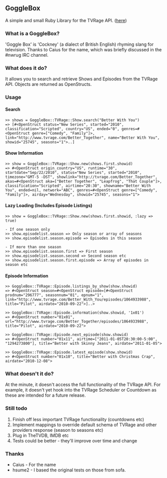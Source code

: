 ## GoggleBox
A simple and small Ruby Library for the TVRage API. ([here](http://services.tvrage.com/index.php?page=public))

### What is a GoggleBox?
'Goggle Box' is 'Cockney' (a dialect of British English) rhyming slang for television. Thanks to Caius for the name, which was briefly discussed in the #nwrug IRC channel.

### What does it do?
It allows you to search and retrieve Shows and Episodes from the TVRage API. Objects are returned as OpenStructs.

### Usage

#### Search
    >> shows = GoggleBox::TVRage::Show.search("Better With You")
    => [#<OpenStruct status="New Series", started="2010", classification="Scripted", country="US", ended="0", genres=#<OpenStruct genre=["Comedy", "Family"]>, link="http://www.tvrage.com/Better_Together", name="Better With You", showid="25745", seasons="1">..]
    
#### Show Information
    >> show = GoggleBox::TVRage::Show.new(shows.first.showid)
    => #<OpenStruct origin_country="US", runtime="30", startdate="Sep/22/2010", status="New Series", started="2010", timezone="GMT-5 -DST", showlink="http://tvrage.com/Better_Together", akas=#<OpenStruct aka=["Better Together", "Leapfrog", "That Couple"]>, classification="Scripted", airtime="20:30", showname="Better With You", ended=nil, network="ABC", genres=#<OpenStruct genre=["Comedy", "Family"]>, airday="Wednesday", showid="25745", seasons="1">
    
#### Lazy Loading (Includes Episode Listings)
    >> show = GoggleBox::TVRage::Show.new(shows.first.showid, :lazy => true)
    
    - If one season only
    >> show.episodelist.season => Only season or array of seasons
    >> show.episodelist.season.episode => Episodes in this season
    
    - If more than one season
    >> show.episodelist.season.first => First season
    >> show.episodelist.season.second => Second season etc
    >> show.episodelist.season.first.episode => Array of episodes in season etc
    
#### Episode Information
    >> GoggleBox::TVRage::Episode.listings_by_show(show.showid)
    => #<OpenStruct season=#<OpenStruct episode=[#<OpenStruct prodnum="296777", seasonnum="01", epnum="1", link="http://www.tvrage.com/Better_With_You/episodes/1064933988", title="Pilot", airdate="2010-09-22">]..>
      
    >> GoggleBox::TVRage::Episode.information(show.showid, '1x01')
    => #<OpenStruct number="01x01", url="http://www.tvrage.com/Better_Together/episodes/1064933988", title="Pilot", airdate="2010-09-22">
      
    >> GoggleBox::TVRage::Episode.next_episode(show.showid)
    => #<OpenStruct number="01x11", airtime=["2011-01-05T20:30:00-5:00", "1294273800"], title="Better with Skinny Jeans", airdate="2011-01-05">
      
    >> GoggleBox::TVRage::Episode.latest_episode(show.showid)
    => #<OpenStruct number="01x10", title="Better with Christmas Crap", airdate="2010-12-08">
    
### What doesn't it do?
At the minute, it doesn't access the full functionality of the TVRage API. For example, it doesn't yet hook into the TVRage Scheduler or Countdown
as these are intended for a future release.

### Still todo
1. Finish off less important TVRage functionality (countdowns etc)
2. Implement mappings to override default schema of TVRage and other providers response (season to seasons etc)
3. Plug in TheTVDB, IMDB etc
4. Tests could be better - they'll improve over time and change

### Thanks
* Caius - For the name
* hsume2 - I based the original tests on those from sofa.